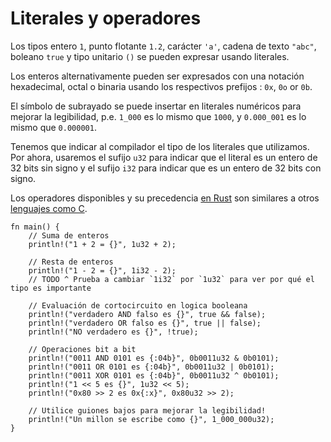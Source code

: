 # Literales y operadores

Los tipos entero `1`, punto flotante `1.2`, carácter `'a'`, cadena de texto `"abc"`, boleano `true`
y tipo unitario `()` se pueden expresar usando literales.

Los enteros alternativamente pueden ser expresados con una notación
hexadecimal, octal o binaria usando los respectivos prefijos : `0x`, `0o` or `0b`.

El símbolo de subrayado se puede insertar en literales numéricos para mejorar la legibilidad, p.e.
`1_000` es lo mismo que `1000`, y `0.000_001` es lo mismo que `0.000001`.

Tenemos que indicar al compilador el tipo de los literales que utilizamos. Por ahora, 
usaremos el sufijo `u32` para indicar que el literal es un entero de 32 bits sin signo 
y el sufijo `i32` para indicar que es un entero de 32 bits con signo.

Los operadores disponibles y su precedencia [en Rust][rust op-prec] son similares a otros 
[lenguajes como C][op-prec].

```rust,editable
fn main() {
    // Suma de enteros
    println!("1 + 2 = {}", 1u32 + 2);

    // Resta de enteros
    println!("1 - 2 = {}", 1i32 - 2);
    // TODO ^ Prueba a cambiar `1i32` por `1u32` para ver por qué el tipo es importante

    // Evaluación de cortocircuito en logica booleana
    println!("verdadero AND falso es {}", true && false);
    println!("verdadero OR falso es {}", true || false);
    println!("NO verdadero es {}", !true);

    // Operaciones bit a bit
    println!("0011 AND 0101 es {:04b}", 0b0011u32 & 0b0101);
    println!("0011 OR 0101 es {:04b}", 0b0011u32 | 0b0101);
    println!("0011 XOR 0101 es {:04b}", 0b0011u32 ^ 0b0101);
    println!("1 << 5 es {}", 1u32 << 5);
    println!("0x80 >> 2 es 0x{:x}", 0x80u32 >> 2);

    // Utilice guiones bajos para mejorar la legibilidad!
    println!("Un millon se escribe como {}", 1_000_000u32);
}
```

[rust op-prec]: https://doc.rust-lang.org/reference/expressions.html#expression-precedence
[op-prec]: https://en.wikipedia.org/wiki/Operator_precedence#Programming_languages
